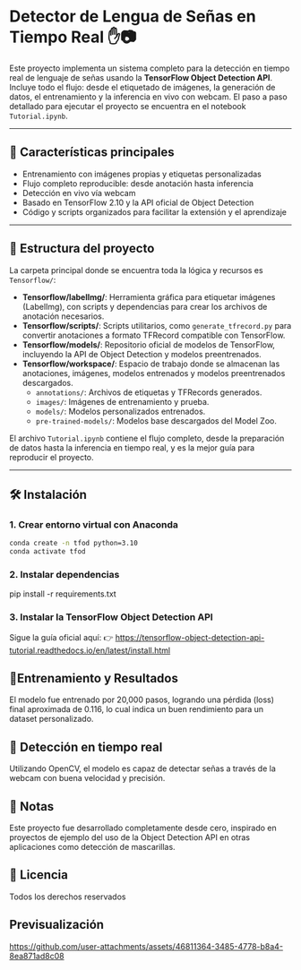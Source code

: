 # Detector de Lengua de Señas en Tiempo Real ✋📷

Este proyecto implementa un sistema completo para la detección en tiempo real de lenguaje de señas usando la **TensorFlow Object Detection API**. Incluye todo el flujo: desde el etiquetado de imágenes, la generación de datos, el entrenamiento y la inferencia en vivo con webcam. El paso a paso detallado para ejecutar el proyecto se encuentra en el notebook `Tutorial.ipynb`.

---

## 📌 Características principales

- Entrenamiento con imágenes propias y etiquetas personalizadas
- Flujo completo reproducible: desde anotación hasta inferencia
- Detección en vivo vía webcam
- Basado en TensorFlow 2.10 y la API oficial de Object Detection
- Código y scripts organizados para facilitar la extensión y el aprendizaje

---

## 📁 Estructura del proyecto

La carpeta principal donde se encuentra toda la lógica y recursos es `Tensorflow/`:

- **Tensorflow/labelImg/**: Herramienta gráfica para etiquetar imágenes (LabelImg), con scripts y dependencias para crear los archivos de anotación necesarios.
- **Tensorflow/scripts/**: Scripts utilitarios, como `generate_tfrecord.py` para convertir anotaciones a formato TFRecord compatible con TensorFlow.
- **Tensorflow/models/**: Repositorio oficial de modelos de TensorFlow, incluyendo la API de Object Detection y modelos preentrenados.
- **Tensorflow/workspace/**: Espacio de trabajo donde se almacenan las anotaciones, imágenes, modelos entrenados y modelos preentrenados descargados.
    - `annotations/`: Archivos de etiquetas y TFRecords generados.
    - `images/`: Imágenes de entrenamiento y prueba.
    - `models/`: Modelos personalizados entrenados.
    - `pre-trained-models/`: Modelos base descargados del Model Zoo.

El archivo `Tutorial.ipynb` contiene el flujo completo, desde la preparación de datos hasta la inferencia en tiempo real, y es la mejor guía para reproducir el proyecto.

---

## 🛠️ Instalación

### 1. Crear entorno virtual con Anaconda

```bash
conda create -n tfod python=3.10
conda activate tfod
```
### 2. Instalar dependencias

pip install -r requirements.txt

### 3. Instalar la TensorFlow Object Detection API

Sigue la guía oficial aquí:
👉 https://tensorflow-object-detection-api-tutorial.readthedocs.io/en/latest/install.html

## 🚀Entrenamiento y Resultados

El modelo fue entrenado por 20,000 pasos, logrando una pérdida (loss) final aproximada de 0.116, lo cual indica un buen rendimiento para un dataset personalizado.

## 🎥 Detección en tiempo real

Utilizando OpenCV, el modelo es capaz de detectar señas a través de la webcam con buena velocidad y precisión.

## 📌 Notas

Este proyecto fue desarrollado completamente desde cero, inspirado en proyectos de ejemplo del uso de la Object Detection API en otras aplicaciones como detección de mascarillas.

## 📜 Licencia
Todos los derechos reservados

## Previsualización
https://github.com/user-attachments/assets/46811364-3485-4778-b8a4-8ea871ad8c08
